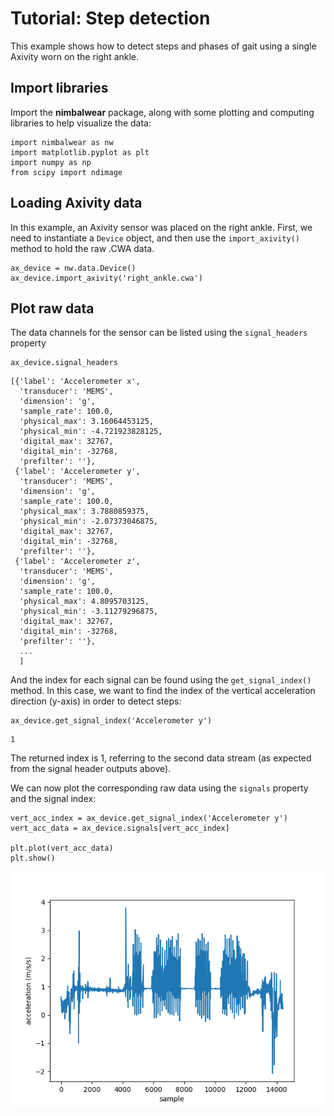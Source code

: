 # Tutorial: Step detection

This example shows how to detect steps and phases of gait using a single Axivity worn on the right ankle.

## Import libraries

Import the **nimbalwear** package, along with some plotting and computing libraries to help visualize the data:

```
import nimbalwear as nw
import matplotlib.pyplot as plt
import numpy as np
from scipy import ndimage
```

## Loading Axivity data

In this example, an Axivity sensor was placed on the right ankle. First, we need to instantiate a `Device` object, and then use the `import_axivity()` method to hold the raw .CWA data.

```
ax_device = nw.data.Device()
ax_device.import_axivity('right_ankle.cwa')
```

## Plot raw data

The data channels for the sensor can be listed using the `signal_headers` property

```
ax_device.signal_headers
```
```
[{'label': 'Accelerometer x',
  'transducer': 'MEMS',
  'dimension': 'g',
  'sample_rate': 100.0,
  'physical_max': 3.16064453125,
  'physical_min': -4.721923828125,
  'digital_max': 32767,
  'digital_min': -32768,
  'prefilter': ''},
 {'label': 'Accelerometer y',
  'transducer': 'MEMS',
  'dimension': 'g',
  'sample_rate': 100.0,
  'physical_max': 3.7880859375,
  'physical_min': -2.07373046875,
  'digital_max': 32767,
  'digital_min': -32768,
  'prefilter': ''},
 {'label': 'Accelerometer z',
  'transducer': 'MEMS',
  'dimension': 'g',
  'sample_rate': 100.0,
  'physical_max': 4.8095703125,
  'physical_min': -3.11279296875,
  'digital_max': 32767,
  'digital_min': -32768,
  'prefilter': ''},
  ...
  ]
```

And the index for each signal can be found using the `get_signal_index()` method. In this case, we want to find the index of the vertical acceleration direction (y-axis) in order to detect steps:

```
ax_device.get_signal_index('Accelerometer y')
```
```
1
```

The returned index is 1, referring to the second data stream (as expected from the signal header outputs above).

We can now plot the corresponding raw data using the `signals` property and the signal index:

```
vert_acc_index = ax_device.get_signal_index('Accelerometer y')
vert_acc_data = ax_device.signals[vert_acc_index]

plt.plot(vert_acc_data)
plt.show()
```

![image info](./raw.png)